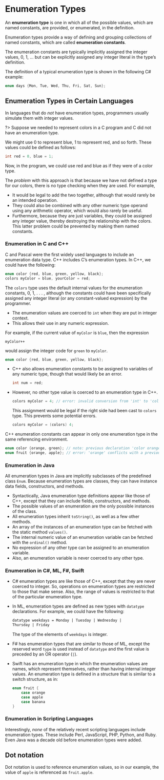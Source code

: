 # Enumeration Types

An **enumeration type** is one in which all of the possible values, which are named constants, are provided, or enumerated, in the definition.

Enumeration types provide a way of defining and grouping collections of named constants, which are called **enumeration constants**.

The enumeration constants are typically implicitly assigned the integer values, 0, 1, … but can be explicitly assigned any integer literal in the type’s definition.

<div class="alert-example">

The definition of a typical enumeration type is shown in the following C# example:

```csharp
enum days {Mon, Tue, Wed, Thu, Fri, Sat, Sun};
```

</div>

## Enumeration Types in Certain Languages

In languages that do *not* have enumeration types, programmers usually simulate them with integer values.

<div class="alert-example">

?> Suppose we needed to represent colors in a C program and C did not have an enumeration type.

We might use 0 to represent blue, 1 to represent red, and so forth. These values could be defined as follows:

```c
int red = 0, blue = 1;
```

Now, in the program, we could use red and blue as if they were of a color type.

The *problem* with this approach is that because we have not defined a type for our colors, there is no type checking when they are used. For example,

- It would be legal to add the two together, although that would rarely be an intended operation.
- They could also be combined with any other numeric type operand using any arithmetic operator, which would also rarely be useful.
- Furthermore, because they are just variables, they could be assigned any integer value, thereby destroying the relationship with the colors. This latter problem could be prevented by making them named constants.

</div>

### Enumeration in C and C++

<div class="alert-example">

C and Pascal were the first widely used languages to include an enumeration
data type. C++ includes C’s enumeration types. In C++, we could have
the following:

```cpp
enum color {red, blue, green, yellow, black};
colors myColor = blue, yourColor = red;
```

The `colors` type uses the default internal values for the enumeration constants, 0, 1, . . . , although the constants could have been specifically assigned any integer literal (or any constant-valued expression) by the programmer.

- The enumeration values are coerced to `int` when they are put in integer context.
- This allows their use in any numeric expression.

For example, if the current value of `myColor` is `blue`, then the expression

```
myColor++
```

would assign the integer code for `green` to `myColor`.

</div>

<div class="alert-example">

```cpp
enum color {red, blue, green, yellow, black};
```

- C++ also allows enumeration constants to be assigned to variables of any numeric type, though that would likely be an error.

    ```cpp
    int num = red;
    ```

- However, no other type value is coerced to an enumeration type in C++.

    ```cpp
    colors myColor = 4; // error: invalid conversion from 'int' to 'colors'
    ```

    This assignment would be legal if the right side had been cast to `colors` type. This prevents some potential errors.

    ```cpp
    colors myColor = (colors) 4;
    ```

</div>

<div class="alert-example">

C++ enumeration constants can appear in only one enumeration type in the same referencing environment.

```cpp
enum color {orange, green}; // note: previous declaration 'color orange'
enum fruit {orange, apple}; // error: 'orange' conflicts with a previous declaration
```

</div>

### Enumeration in Java

All enumeration types in Java are implicitly subclasses of the predefined class `Enum`. Because enumeration types are classes, they can have instance data fields, constructors, and methods.

- Syntactically, Java enumeration type definitions appear like those of C++, except that they can include fields, constructors, and methods.
- The possible values of an enumeration are the only possible instances of the class.
- All enumeration types inherit `toString()`, as well as a few other methods.
- An array of the instances of an enumeration type can be fetched with the static method `values()`.
- The internal numeric value of an enumeration variable can be fetched with the `ordinal()` method.
- No expression of any other type can be assigned to an enumeration variable.
- Also, an enumeration variable is never coerced to any other type.

### Enumeration in C#, ML, F#, Swift

- C# enumeration types are like those of C++, except that they are never coerced to integer. So, operations on enumeration types are restricted to those that make sense. Also, the range of values is restricted to that of the particular enumeration type.

- In ML, enumeration types are defined as new types with `datatype` declarations. For example, we could have the following:

    ```ml
    datatype weekdays = Monday | Tuesday | Wednesday |
    Thursday | Friday
    ```

    The type of the elements of `weekdays` is integer.

- F# has enumeration types that are similar to those of ML, except the reserved word `type` is used instead of `datatype` and the first value is preceded by an OR operator (`|`).

- Swift has an enumeration type in which the enumeration values are names, which represent themselves, rather than having internal integer values. An enumeration type is defined in a structure that is similar to a switch structure, as in:

    ```swift
    enum fruit {
        case orange
        case apple
        case banana
    }
    ```

### Enumeration in Scripting Languages

Interestingly, *none* of the relatively recent scripting languages include enumeration types. These include Perl, JavaScript, PHP, Python, and Ruby. Even Java was a decade old before enumeration types were added.

## Dot notation

Dot notation is used to reference enumeration values, so in our example, the value of `apple` is referenced as `fruit.apple`.
